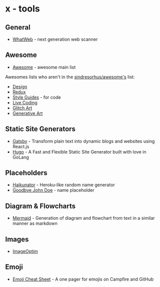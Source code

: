 # x - tools

## General

*   [WhatWeb](http://whatweb.net/) - next generation web scanner

## Awesome

*   [Awesome](https://github.com/sindresorhus/awesome) - awesome main list

Awesomes lists who aren't in the [sindresorhus/awesome's](https://github.com/sindresorhus/awesome) list:

*   [Design](https://github.com/gztchan/awesome-design)
*   [Redux](https://github.com/xgrommx/awesome-redux)
*   [Style Guides](https://github.com/kciter/awesome-style-guide) - for code
*   [Live Coding](https://github.com/moebiuseye/awesome-live-coding)
*   [Glitch Art](https://github.com/rspt/awesome-glitch-art)
*   [Generative Art](https://github.com/rspt/awesome-generative-art)

## Static Site Generators

*   [Gatsby](https://github.com/gatsbyjs/gatsby) - Transform plain text into dynamic blogs and websites using React.js
*   [Hugo](https://github.com/spf13/hugo) - A Fast and Flexible Static Site Generator built with love in GoLang

## Placeholders

*   [Haikunator](https://github.com/usmanbashir/haikunator) - Heroku-like random name generator
*   [Goodbye John Doe](http://goodbyejohndoe.com/) - name placeholder

## Diagram & Flowcharts

*   [Mermaid](https://github.com/knsv/mermaid) - Generation of diagram and flowchart from text in a similar manner as markdown

## Images

*   [ImageOptim](https://imageoptim.com/mac)

## Emoji

*   [Emoji Cheat Sheet](http://www.webpagefx.com/tools/emoji-cheat-sheet/) - A one pager for emojis on Campfire and GitHub
